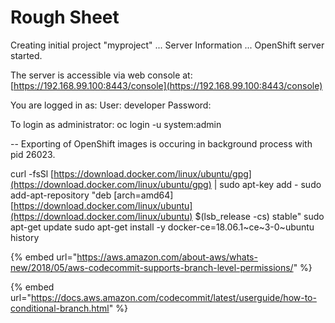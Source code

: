 # Rough Sheet



Creating initial project "myproject" ... Server Information ... OpenShift server started.

The server is accessible via web console at: [https://192.168.99.100:8443/console](https://192.168.99.100:8443/console)

You are logged in as: User: developer Password: 

To login as administrator: oc login -u system:admin

-- Exporting of OpenShift images is occuring in background process with pid 26023.









curl -fsSl [https://download.docker.com/linux/ubuntu/gpg](https://download.docker.com/linux/ubuntu/gpg) \| sudo apt-key add - sudo add-apt-repository "deb \[arch=amd64\] [https://download.docker.com/linux/ubuntu](https://download.docker.com/linux/ubuntu) $\(lsb\_release -cs\) stable" sudo apt-get update sudo apt-get install -y docker-ce=18.06.1~ce~3-0~ubuntu history





{% embed url="https://aws.amazon.com/about-aws/whats-new/2018/05/aws-codecommit-supports-branch-level-permissions/" %}

{% embed url="https://docs.aws.amazon.com/codecommit/latest/userguide/how-to-conditional-branch.html" %}



